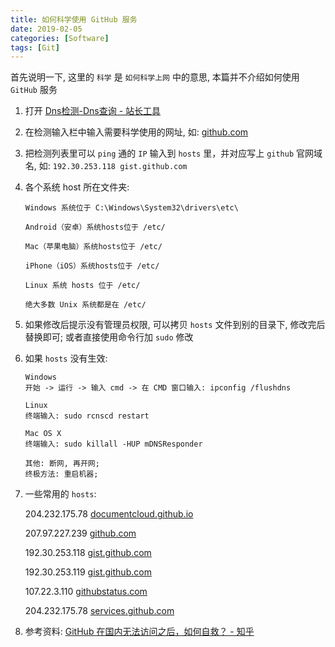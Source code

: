 ```yaml
---
title: 如何科学使用 GitHub 服务
date: 2019-02-05
categories: [Software]
tags: [Git]
---
```


首先说明一下, 这里的 `科学` 是 `如何科学上网` 中的意思, 本篇并不介绍如何使用 `GitHub` 服务

1. 打开 [Dns检测-Dns查询 - 站长工具](http://tool.chinaz.com/dns)

2. 在检测输入栏中输入需要科学使用的网址, 如: [github.com](http://github.com)

3. 把检测列表里可以 `ping` 通的 `IP` 输入到 `hosts` 里，并对应写上 `github` 官网域名, 如: `192.30.253.118 gist.github.com`

4. 各个系统 host 所在文件夹:

    ```
    Windows 系统位于 C:\Windows\System32\drivers\etc\

    Android（安卓）系统hosts位于 /etc/

    Mac（苹果电脑）系统hosts位于 /etc/

    iPhone（iOS）系统hosts位于 /etc/

    Linux 系统 hosts 位于 /etc/

    绝大多数 Unix 系统都是在 /etc/
    ```

5. 如果修改后提示没有管理员权限, 可以拷贝 `hosts` 文件到别的目录下, 修改完后替换即可; 或者直接使用命令行加 `sudo` 修改

6. 如果 `hosts` 没有生效:

    ```
    Windows
    开始 -> 运行 -> 输入 cmd -> 在 CMD 窗口输入: ipconfig /flushdns

    Linux
    终端输入: sudo rcnscd restart

    Mac OS X
    终端输入: sudo killall -HUP mDNSResponder

    其他: 断网, 再开网;
    终极方法: 重启机器;
    ```

7. 一些常用的 `hosts`:

    204.232.175.78 [documentcloud.github.io](http://documentcloud.github.io/)

    207.97.227.239 [github.com](https://github.com/)

    192.30.253.118 [gist.github.com](https://gist.github.com/)

    192.30.253.119 [gist.github.com](https://gist.github.com/)

    107.22.3.110 [githubstatus.com](https://www.githubstatus.com/)

    204.232.175.78 [services.github.com](https://services.github.com/)

8. 参考资料: [GitHub 在国内无法访问之后，如何自救？ - 知乎](https://www.zhihu.com/question/20732532)
